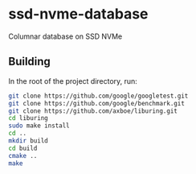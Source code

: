 # ssd-nvme-database

Columnar database on SSD NVMe

## Building

In the root of the project directory, run:

```bash
git clone https://github.com/google/googletest.git
git clone https://github.com/google/benchmark.git
git clone https://github.com/axboe/liburing.git
cd liburing
sudo make install
cd ..
mkdir build
cd build
cmake ..
make
```
